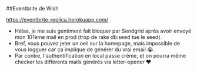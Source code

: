 ##Eventbrite de Wish

https://eventbrite-replica.herokuapp.com/

* Hélas, je me suis gentiment fait bloquer par Sendgrid après avoir envoyé mon 101ème mail en prod (trop de rake db:seed tue le seed).
* Bref, vous pouvez jeter un oeil sur la homepage, mais impossible de vous logguer car ça implique de générer du vrai email 😭.
* Par contre, l'authentification en local passe crème, et on pourra même checker les différents mails générés via letter-opener ❤️
